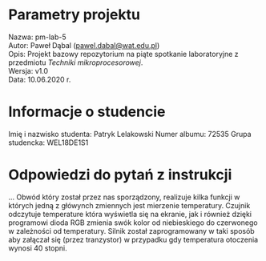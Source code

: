 # Parametry projektu

Nazwa: pm-lab-5  
Autor: Paweł Dąbal (pawel.dabal@wat.edu.pl)  
Opis: Projekt bazowy repozytorium na piąte spotkanie laboratoryjne z przedmiotu _Techniki mikroprocesorowej_.  
Wersja: v1.0  
Data: 10.06.2020 r.

# Informacje o studencie

Imię i nazwisko studenta: Patryk Lelakowski
Numer albumu: 72535
Grupa studencka: WEL18DE1S1

# Odpowiedzi do pytań z instrukcji
...
Obwód który został przez nas sporządzony, realizuje kilka funkcji w których jedną z główynch zmiennych jest mierzenie temperatury. Czujnik odczytuje temperature która wyświetla się na ekranie, jak i również dzięki programowi dioda RGB zmienia swók kolor od niebieskiego do czerwonego w zależności od temperatury. Silnik został zaprogramowany w taki sposób aby załączał się (przez tranzystor) w przypadku gdy temperatura otoczenia wynosi 40 stopni.